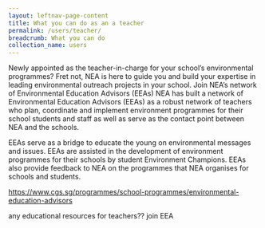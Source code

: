 ```yaml
---
layout: leftnav-page-content
title: What you can do as an a teacher
permalink: /users/teacher/
breadcrumb: What you can do 
collection_name: users
---
```



Newly appointed as the teacher-in-charge for your school’s environmental programmes? Fret not, NEA is here to guide you and build your expertise in leading environmental outreach projects in your school.
Join NEA’s network of Environmental Education Advisors (EEAs)
NEA has built a network of Environmental Education Advisors (EEAs) as a robust network of teachers who plan, coordinate and implement environment programmes for their school students and staff as well as serve as the contact point between NEA and the schools.

EEAs serve as a bridge to educate the young on environmental messages and issues. EEAs are assisted in the development of environment programmes for their schools by student Environment Champions. EEAs also provide feedback to NEA on the programmes that NEA organises for schools and students.

https://www.cgs.sg/programmes/school-programmes/environmental-education-advisors




any educational resources for teachers??
join EEA
